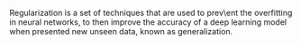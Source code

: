 Regularization is a set of techniques that are used to prev\ent the overfitting in neural networks, to then improve the accuracy of a deep learning model when presented new unseen data, known as generalization.